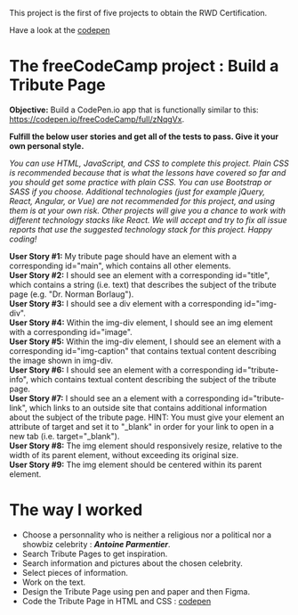 This project is the first of five projects to obtain the RWD Certification.

Have a look at the [codepen](https://codepen.io/s-manguy/full/PobmXOR)   

# The freeCodeCamp project : Build a Tribute Page
**Objective:** Build a CodePen.io app that is functionally similar to this: https://codepen.io/freeCodeCamp/full/zNqgVx.


**Fulfill the below user stories and get all of the tests to pass. Give it your own personal style.**  


*You can use HTML, JavaScript, and CSS to complete this project. Plain CSS is recommended because that is what the lessons have covered so far and you should get some practice with plain CSS. You can use Bootstrap or SASS if you choose. Additional technologies (just for example jQuery, React, Angular, or Vue) are not recommended for this project, and using them is at your own risk. Other projects will give you a chance to work with different technology stacks like React. We will accept and try to fix all issue reports that use the suggested technology stack for this project. Happy coding!*


**User Story #1:** My tribute page should have an element with a corresponding id="main", which contains all other elements.  
**User Story #2:** I should see an element with a corresponding id="title", which contains a string (i.e. text) that describes the subject of the tribute page (e.g. "Dr. Norman Borlaug").  
**User Story #3:** I should see a div element with a corresponding id="img-div".  
**User Story #4:** Within the img-div element, I should see an img element with a corresponding id="image".  
**User Story #5:** Within the img-div element, I should see an element with a corresponding id="img-caption" that contains textual content describing the image shown in img-div.  
**User Story #6:** I should see an element with a corresponding id="tribute-info", which contains textual content describing the subject of the tribute page.  
**User Story #7:** I should see an a element with a corresponding id="tribute-link", which links to an outside site that contains additional information about the subject of the tribute page. HINT: You must give your element an attribute of target and set it to "_blank" in order for your link to open in a new tab (i.e. target="_blank").  
**User Story #8:** The img element should responsively resize, relative to the width of its parent element, without exceeding its original size.  
**User Story #9:** The img element should be centered within its parent element. 


# The way I worked  
* Choose a personnality who is neither a religious nor a political nor a showbiz celebrity : ***Antoine Parmentier***.
* Search Tribute Pages to get inspiration.
* Search information and pictures about the chosen celebrity.
* Select pieces of information.
* Work on the text.
* Design the Tribute Page using pen and paper and then Figma.
* Code the Tribute Page in HTML and CSS : [codepen](https://codepen.io/s-manguy/full/PobmXOR)
